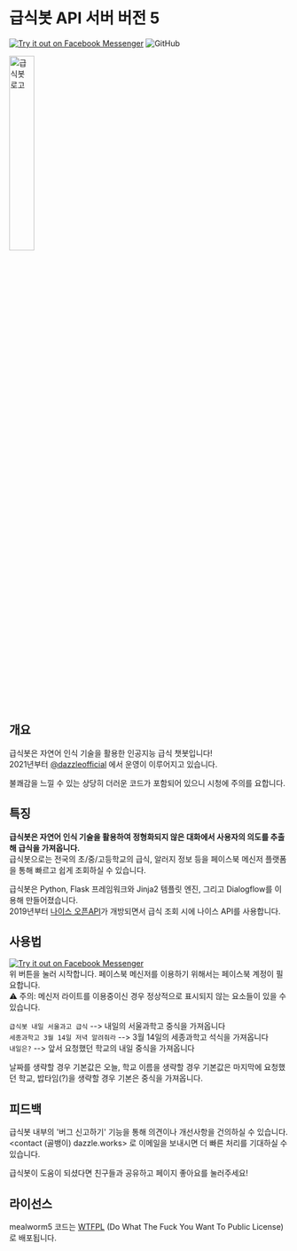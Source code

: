 # 급식봇 API 서버 버전 5
<a href="https://m.me/mealworm05">![Try it out on Facebook Messenger](https://img.shields.io/badge/Messenger-Try%20it%20out-%230078FF?style=for-the-badge&logo=Messenger&logoColor=%23ffffff)</a>
![GitHub](https://img.shields.io/badge/LICENSE-WTFPL-blueviolet?style=for-the-badge)
  
<img src="https://user-images.githubusercontent.com/30792695/82785254-2f5e8880-9e9d-11ea-8f34-dd2e7542bde7.png" alt="급식봇 로고" width="30%">


## 개요
급식봇은 자연어 인식 기술을 활용한 인공지능 급식 챗봇입니다!  
2021년부터 [@dazzleofficial](https://github.com/dazzleofficial/) 에서 운영이 이루어지고 있습니다.  
  
불쾌감을 느낄 수 있는 상당히 더러운 코드가 포함되어 있으니 시청에 주의를 요합니다.

## 특징
**급식봇은 자연어 인식 기술을 활용하여 정형화되지 않은 대화에서 사용자의 의도를 추출해 급식을 가져옵니다.**  
급식봇으로는 전국의 초/중/고등학교의 급식, 알러지 정보 등을 페이스북 메신저 플랫폼을 통해 빠르고 쉽게 조회하실 수 있습니다.

급식봇은 Python, Flask 프레임워크와 Jinja2 템플릿 엔진, 그리고 Dialogflow를 이용해 만들어졌습니다.  
2019년부터 [나이스 오픈API](https://open.neis.go.kr/portal/mainPage.do)가 개방되면서 급식 조회 시에 나이스 API를 사용합니다.

## 사용법
<a href="https://m.me/mealworm05">![Try it out on Facebook Messenger](https://img.shields.io/badge/Messenger-Try%20it%20out-%230078FF?style=for-the-badge&logo=Messenger&logoColor=%23ffffff)</a>  
위 버튼을 눌러 시작합니다. 페이스북 메신저를 이용하기 위해서는 페이스북 계정이 필요합니다.  
⚠ 주의: 메신저 라이트를 이용중이신 경우 정상적으로 표시되지 않는 요소들이 있을 수 있습니다.  
  
`급식봇 내일 서울과고 급식` --> 내일의 서울과학고 중식을 가져옵니다  
`세종과학고 3월 14일 저녁 알려줘라` --> 3월 14일의 세종과학고 석식을 가져옵니다  
`내일은?` --> 앞서 요청했던 학교의 내일 중식을 가져옵니다

날짜를 생략할 경우 기본값은 오늘, 학교 이름을 생략할 경우 기본값은 마지막에 요청했던 학교, 
밥타임(?)을 생략할 경우 기본은 중식을 가져옵니다.

## 피드백
급식봇 내부의 '버그 신고하기' 기능을 통해 의견이나 개선사항을 건의하실 수 있습니다.  
<contact (골뱅이) dazzle.works> 로 이메일을 보내시면 더 빠른 처리를 기대하실 수 있습니다.  
  
급식봇이 도움이 되셨다면 친구들과 공유하고 페이지 좋아요를 눌러주세요!

## 라이선스
mealworm5 코드는 [WTFPL](http://www.wtfpl.net/) (Do What The Fuck You Want To Public License) 로 배포됩니다.
  